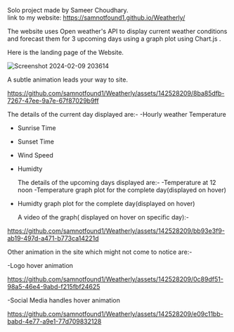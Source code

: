 Solo project made by Sameer Choudhary.   
link to my website: https://samnotfound1.github.io/Weatherly/

The website uses Open weather's API to display current weather conditions and forecast them for 3 upcoming days using a graph plot using Chart.js .

Here is the landing page of the Website.

![Screenshot 2024-02-09 203614](https://github.com/samnotfound1/Weatherly/assets/142528209/8bf034c9-2e5f-4454-92a9-7000b7474737)

A subtle animation leads your way to site.

https://github.com/samnotfound1/Weatherly/assets/142528209/8ba85dfb-7267-47ee-9a7e-67f87029b9ff

The details of the current day displayed are:-
-Hourly weather Temperature
- Sunrise Time
- Sunset Time
- Wind Speed
- Humidty

  The details of the upcoming days displayed are:-
  -Temperature at 12 noon
  -Temperature graph plot for the complete day(displayed on hover)
- Humidty  graph plot for the complete day(displayed on hover)

   A video of the graph( displayed on hover on specific day):-
  

https://github.com/samnotfound1/Weatherly/assets/142528209/bb93e3f9-ab19-497d-a471-b773ca14221d

Other animation in the site which might not come to notice are:-

-Logo hover animation


https://github.com/samnotfound1/Weatherly/assets/142528209/0c89df51-98a5-46e4-9abd-f215fbf24625

-Social Media handles hover animation


https://github.com/samnotfound1/Weatherly/assets/142528209/e09c11bb-babd-4e77-a9e1-77d709832128



